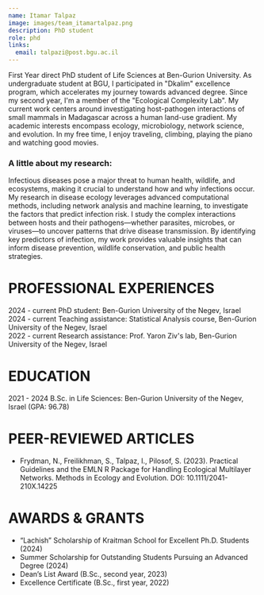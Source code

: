 ```yaml
---
name: Itamar Talpaz
image: images/team_itamartalpaz.png
description: PhD student
role: phd
links:
  email: talpazi@post.bgu.ac.il
---
```


First Year direct PhD student of Life Sciences at Ben-Gurion University. As undergraduate student at BGU, I participated in "Dkalim" excellence program, which accelerates my journey towards advanced degree. Since my second year, I'm a member of the "Ecological Complexity Lab". My current work centers around investigating host-pathogen interactions of small mammals in Madagascar across a human land-use gradient. My academic interests encompass ecology, microbiology, network science, and evolution. In my free time, I enjoy traveling, climbing, playing the piano and watching good movies.

### A little about my research:
Infectious diseases pose a major threat to human health, wildlife, and ecosystems, making it crucial to understand how and why infections occur. My research in disease ecology leverages advanced computational methods, including network analysis and machine learning, to investigate the factors that predict infection risk. I study the complex interactions between hosts and their pathogens—whether parasites, microbes, or viruses—to uncover patterns that drive disease transmission. By identifying key predictors of infection, my work provides valuable insights that can inform disease prevention, wildlife conservation, and public health strategies.


# PROFESSIONAL EXPERIENCES

2024 - current PhD student: Ben-Gurion University of the Negev, Israel  
2024 - current Teaching assistance: Statistical Analysis course, Ben-Gurion University of the Negev, Israel  
2022 - current Research assistance: Prof. Yaron Ziv's lab, Ben-Gurion University of the Negev, Israel  


# EDUCATION

2021 - 2024 B.Sc. in Life Sciences: Ben-Gurion University of the Negev, Israel (GPA: 96.78)  


# PEER-REVIEWED ARTICLES

* Frydman, N., Freilikhman, S., Talpaz, I., Pilosof, S. (2023). Practical Guidelines and the EMLN R Package for Handling Ecological Multilayer Networks. Methods in Ecology and Evolution. DOI: 10.1111/2041-210X.14225


# AWARDS & GRANTS

* “Lachish” Scholarship of Kraitman School for Excellent Ph.D. Students (2024)
* Summer Scholarship for Outstanding Students Pursuing an Advanced Degree (2024)
* Dean’s List Award (B.Sc., second year, 2023)
* Excellence Certificate (B.Sc., first year, 2022)




